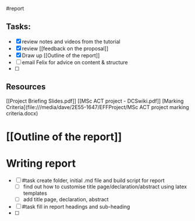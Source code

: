 #report
## Tasks:
- [x] review notes and videos from the tutorial
- [x] review [[feedback on the proposal]]
- [x] Draw up [[Outline of the report]]
- [ ] email Felix for advice on content & structure
- [ ] 


## Resources
[[Project Briefing Slides.pdf]]
[[MSc ACT project - DCSwiki.pdf]]
[Marking Criteria](file:///media/dave/2E55-1647/EFFProject/MSc ACT project marking criteria.docx)

# [[Outline of the report]]

# Writing report
- [ ] #task create folder, initial .md file and build script for report
    - [ ] find out how to customise title page/declaration/abstract using latex templates
    - [ ] add title page, declaration, abstract
- [ ] #task fill in report headings and sub-heading
- [ ]


